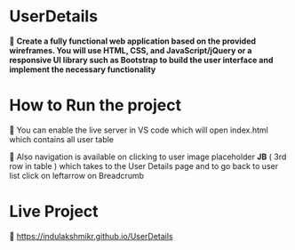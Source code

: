 # UserDetails
 
🎯 **Create a fully functional web application based on the provided wireframes. You will use HTML, CSS, and JavaScript/jQuery or a responsive UI library such as Bootstrap to build the user interface and implement the necessary functionality**

# How to Run the project
📌 You can enable the live server in VS code which will open index.html which contains all user table

🧭 Also navigation is available on clicking to user image placeholder **JB**  ( 3rd row in table ) which takes to the User Details page and to go back to user list click on leftarrow on Breadcrumb

# Live Project

🔗 https://indulakshmikr.github.io/UserDetails
